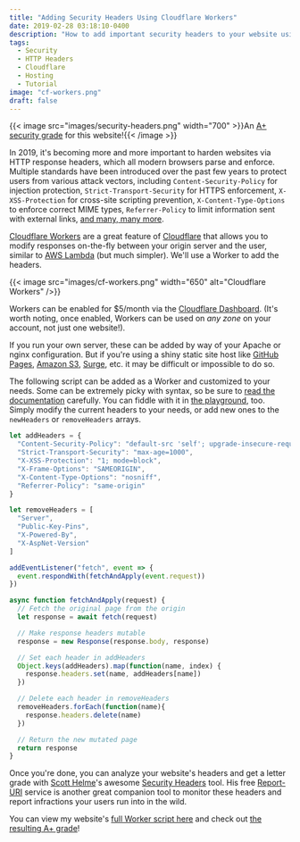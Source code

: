 ```yaml
---
title: "Adding Security Headers Using Cloudflare Workers"
date: 2019-02-28 03:18:10-0400
description: "How to add important security headers to your website using Cloudflare Workers before delivering the response to the user."
tags:
  - Security
  - HTTP Headers
  - Cloudflare
  - Hosting
  - Tutorial
image: "cf-workers.png"
draft: false
---
```



{{< image src="images/security-headers.png" width="700" >}}An [A+ security grade](https://securityheaders.com/?q=jarv.is&amp;followRedirects=on) for this website!{{< /image >}}

In 2019, it's becoming more and more important to harden websites via HTTP response headers, which all modern browsers parse and enforce. Multiple standards have been introduced over the past few years to protect users from various attack vectors, including `Content-Security-Policy` for injection protection, `Strict-Transport-Security` for HTTPS enforcement, `X-XSS-Protection` for cross-site scripting prevention, `X-Content-Type-Options` to enforce correct MIME types, `Referrer-Policy` to limit information sent with external links, [and many, many more](https://www.netsparker.com/whitepaper-http-security-headers/).

[Cloudflare Workers](https://www.cloudflare.com/products/cloudflare-workers/) are a great feature of [Cloudflare](https://www.cloudflare.com/) that allows you to modify responses on-the-fly between your origin server and the user, similar to [AWS Lambda](https://aws.amazon.com/lambda/) (but much simpler). We'll use a Worker to add the headers.

{{< image src="images/cf-workers.png" width="650" alt="Cloudflare Workers" />}}

Workers can be enabled for $5/month via the [Cloudflare Dashboard](https://dash.cloudflare.com/). (It's worth noting, once enabled, Workers can be used on *any zone* on your account, not just one website!).

If you run your own server, these can be added by way of your Apache or nginx configuration. But if you're using a shiny static site host like [GitHub Pages](https://pages.github.com/), [Amazon S3](https://aws.amazon.com/s3/), [Surge](https://surge.sh/), etc. it may be difficult or impossible to do so.

The following script can be added as a Worker and customized to your needs. Some can be extremely picky with syntax, so be sure to [read the documentation](https://www.netsparker.com/whitepaper-http-security-headers/) carefully. You can fiddle with it in [the playground](https://cloudflareworkers.com/), too. Simply modify the current headers to your needs, or add new ones to the `newHeaders` or `removeHeaders` arrays. 

```js
let addHeaders = {
  "Content-Security-Policy": "default-src 'self'; upgrade-insecure-requests",
  "Strict-Transport-Security": "max-age=1000",
  "X-XSS-Protection": "1; mode=block",
  "X-Frame-Options": "SAMEORIGIN",
  "X-Content-Type-Options": "nosniff",
  "Referrer-Policy": "same-origin"
}

let removeHeaders = [
  "Server",
  "Public-Key-Pins",
  "X-Powered-By",
  "X-AspNet-Version"
]

addEventListener("fetch", event => {
  event.respondWith(fetchAndApply(event.request))
})

async function fetchAndApply(request) {
  // Fetch the original page from the origin
  let response = await fetch(request)

  // Make response headers mutable
  response = new Response(response.body, response)

  // Set each header in addHeaders
  Object.keys(addHeaders).map(function(name, index) {
    response.headers.set(name, addHeaders[name])
  })

  // Delete each header in removeHeaders
  removeHeaders.forEach(function(name){
    response.headers.delete(name)
  })

  // Return the new mutated page
  return response
}
```


Once you're done, you can analyze your website's headers and get a letter grade with [Scott Helme](https://scotthelme.co.uk/)'s awesome [Security Headers](https://securityheaders.com/) tool. His free [Report-URI](https://report-uri.com/) service is another great companion tool to monitor these headers and report infractions your users run into in the wild.

You can view my website's [full Worker script here](https://github.com/jakejarvis/jarv.is/blob/ededcc05c4a5b2650d5a7eb6f8d00496b61221e3/worker.js) and check out [the resulting A+ grade](https://securityheaders.com/?q=https%3A%2F%2Fjarv.is%2F)!
